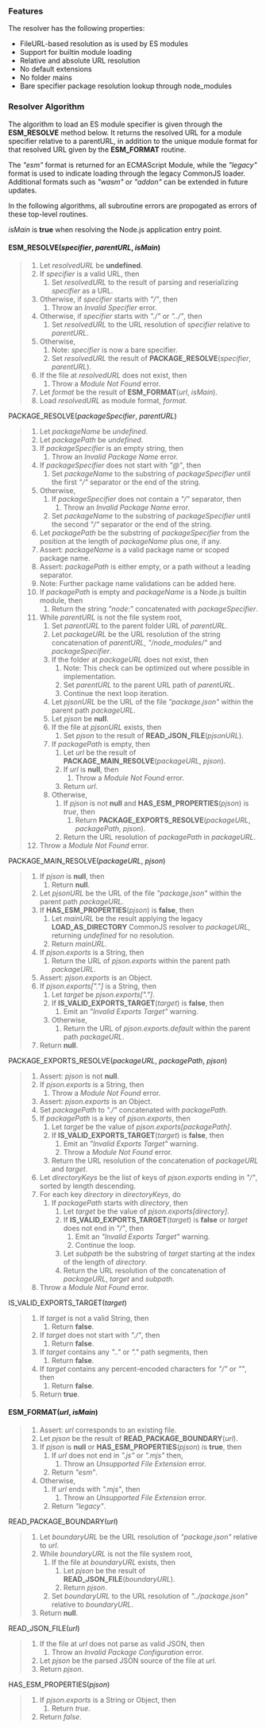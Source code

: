 ### Features

The resolver has the following properties:

* FileURL-based resolution as is used by ES modules
* Support for builtin module loading
* Relative and absolute URL resolution
* No default extensions
* No folder mains
* Bare specifier package resolution lookup through node_modules

### Resolver Algorithm

The algorithm to load an ES module specifier is given through the
**ESM_RESOLVE** method below. It returns the resolved URL for a
module specifier relative to a parentURL, in addition to the unique module
format for that resolved URL given by the **ESM_FORMAT** routine.

The _"esm"_ format is returned for an ECMAScript Module, while the
_"legacy"_ format is used to indicate loading through the legacy
CommonJS loader. Additional formats such as _"wasm"_ or _"addon"_ can be
extended in future updates.

In the following algorithms, all subroutine errors are propogated as errors
of these top-level routines.

_isMain_ is **true** when resolving the Node.js application entry point.

#### ESM_RESOLVE(_specifier_, _parentURL_, _isMain_)
> 1. Let _resolvedURL_ be **undefined**.
> 1. If _specifier_ is a valid URL, then
>    1. Set _resolvedURL_ to the result of parsing and reserializing
>       _specifier_ as a URL.
> 1. Otherwise, if _specifier_ starts with _"/"_, then
>    1. Throw an _Invalid Specifier_ error.
> 1. Otherwise, if _specifier_ starts with _"./"_ or _"../"_, then
>    1. Set _resolvedURL_ to the URL resolution of _specifier_ relative to
>       _parentURL_.
> 1. Otherwise,
>    1. Note: _specifier_ is now a bare specifier.
>    1. Set _resolvedURL_ the result of
>       **PACKAGE_RESOLVE**(_specifier_, _parentURL_).
> 1. If the file at _resolvedURL_ does not exist, then
>    1. Throw a _Module Not Found_ error.
> 1. Let _format_ be the result of **ESM_FORMAT**(_url_, _isMain_).
> 1. Load _resolvedURL_ as module format, _format_.

PACKAGE_RESOLVE(_packageSpecifier_, _parentURL_)
> 1. Let _packageName_ be *undefined*.
> 1. Let _packagePath_ be *undefined*.
> 1. If _packageSpecifier_ is an empty string, then
>    1. Throw an _Invalid Package Name_ error.
> 1. If _packageSpecifier_ does not start with _"@"_, then
>    1. Set _packageName_ to the substring of _packageSpecifier_ until the
>       first _"/"_ separator or the end of the string.
> 1. Otherwise,
>    1. If _packageSpecifier_ does not contain a _"/"_ separator, then
>       1. Throw an _Invalid Package Name_ error.
>    1. Set _packageName_ to the substring of _packageSpecifier_
>       until the second _"/"_ separator or the end of the string.
> 1. Let _packagePath_ be the substring of _packageSpecifier_ from the
>    position at the length of _packageName_ plus one, if any.
> 1. Assert: _packageName_ is a valid package name or scoped package name.
> 1. Assert: _packagePath_ is either empty, or a path without a leading
>    separator.
> 1. Note: Further package name validations can be added here.
> 1. If _packagePath_ is empty and _packageName_ is a Node.js builtin
>    module, then
>    1. Return the string _"node:"_ concatenated with _packageSpecifier_.
> 1. While _parentURL_ is not the file system root,
>    1. Set _parentURL_ to the parent folder URL of _parentURL_.
>    1. Let _packageURL_ be the URL resolution of the string concatenation of
>       _parentURL_, _"/node_modules/"_ and _packageSpecifier_.
>    1. If the folder at _packageURL_ does not exist, then
>       1. Note: This check can be optimized out where possible in
>          implementation.
>       1. Set _parentURL_ to the parent URL path of _parentURL_.
>       1. Continue the next loop iteration.
>    1. Let _pjsonURL_ be the URL of the file _"package.json"_ within the parent
>       path _packageURL_.
>    1. Let _pjson_ be **null**.
>    1. If the file at _pjsonURL_ exists, then
>       1. Set _pjson_ to the result of **READ_JSON_FILE**(_pjsonURL_).
>    1. If _packagePath_ is empty, then
>       1. Let _url_ be the result of **PACKAGE_MAIN_RESOLVE**(_packageURL_, _pjson_).
>       1. If _url_ is **null**, then
>          1. Throw a _Module Not Found_ error.
>       1. Return _url_.
>    1. Otherwise,
>       1. If _pjson_ is not **null** and **HAS_ESM_PROPERTIES**(_pjson_) is
>          *true*, then
>          1. Return **PACKAGE_EXPORTS_RESOLVE**(_packageURL_, _packagePath_, _pjson_).
>       1. Return the URL resolution of _packagePath_ in _packageURL_.
> 1. Throw a _Module Not Found_ error.

PACKAGE_MAIN_RESOLVE(_packageURL_, _pjson_)
> 1. If _pjson_ is **null**, then
>    1. Return **null**.
> 1. Let _pjsonURL_ be the URL of the file _"package.json"_ within the parent
>    path _packageURL_.
> 1. If **HAS_ESM_PROPERTIES**(_pjson_) is **false**, then
>    1. Let _mainURL_ be the result applying the legacy
>       **LOAD_AS_DIRECTORY** CommonJS resolver to _packageURL_, returning
>       *undefined* for no resolution.
>    1. Return _mainURL_.
> 1. If _pjson.exports_ is a String, then
>    1. Return the URL of _pjson.exports_ within the parent path _packageURL_.
> 1. Assert: _pjson.exports_ is an Object.
> 1. If _pjson.exports["."]_ is a String, then
>    1. Let _target_ be _pjson.exports["."]_.
>    1. If **IS_VALID_EXPORTS_TARGET**(_target_) is **false**, then
>       1. Emit an _"Invalid Exports Target"_ warning.
>    1. Otherwise,
>       1. Return the URL of _pjson.exports.default_ within the parent path
>          _packageURL_.
> 1. Return **null**.

PACKAGE_EXPORTS_RESOLVE(_packageURL_, _packagePath_, _pjson_)
> 1. Assert: _pjson_ is not **null**.
> 1. If _pjson.exports_ is a String, then
>    1. Throw a _Module Not Found_ error.
> 1. Assert: _pjson.exports_ is an Object.
> 1. Set _packagePath_ to _"./"_ concatenated with _packagePath_.
> 1. If _packagePath_ is a key of _pjson.exports_, then
>    1. Let _target_ be the value of _pjson.exports[packagePath]_.
>    1. If **IS_VALID_EXPORTS_TARGET**(_target_) is **false**, then
>       1. Emit an _"Invalid Exports Target"_ warning.
>       1. Throw a _Module Not Found_ error.
>    1. Return the URL resolution of the concatenation of _packageURL_ and
>       _target_.
> 1. Let _directoryKeys_ be the list of keys of _pjson.exports_ ending in
>    _"/"_, sorted by length descending.
> 1. For each key _directory_ in _directoryKeys_, do
>    1. If _packagePath_ starts with _directory_, then
>       1. Let _target_ be the value of _pjson.exports[directory]_.
>       1. If **IS_VALID_EXPORTS_TARGET**(_target_) is **false** or _target_
>          does not end in _"/"_, then
>          1. Emit an _"Invalid Exports Target"_ warning.
>          1. Continue the loop.
>       1. Let _subpath_ be the substring of _target_ starting at the index of
>          the length of _directory_.
>       1. Return the URL resolution of the concatenation of _packageURL_,
>          _target_ and _subpath_.
> 1. Throw a _Module Not Found_ error.

IS_VALID_EXPORTS_TARGET(_target_)
> 1. If _target_ is not a valid String, then
>    1. Return **false**.
> 1. If _target_ does not start with _"./"_, then
>    1. Return **false**.
> 1. If _target_ contains any _".."_ or _"."_ path segments, then
>    1. Return **false**.
> 1. If _target_ contains any percent-encoded characters for _"/"_ or _"\"_,
>    then
>    1. Return **false**.
> 1. Return **true**.

#### ESM_FORMAT(_url_, _isMain_)
> 1. Assert: _url_ corresponds to an existing file.
> 1. Let _pjson_ be the result of **READ_PACKAGE_BOUNDARY**(_url_).
> 1. If _pjson_ is **null** or **HAS_ESM_PROPERTIES**(_pjson_) is **true**, then
>    1. If _url_ does not end in _".js"_ or _".mjs"_ then,
>       1. Throw an _Unsupported File Extension_ error.
>    1. Return _"esm"_.
> 1. Otherwise,
>    1. If _url_ ends with _".mjs"_, then
>       1. Throw an _Unsupported File Extension_ error.
>    1. Return _"legacy"_.

READ_PACKAGE_BOUNDARY(_url_)
> 1. Let _boundaryURL_ be the URL resolution of _"package.json"_ relative to
>    _url_.
> 1. While _boundaryURL_ is not the file system root,
>    1. If the file at _boundaryURL_ exists, then
>       1. Let _pjson_ be the result of **READ_JSON_FILE**(_boundaryURL_).
>       1. Return _pjson_.
>    1. Set _boundaryURL_ to the URL resolution of _"../package.json"_ relative
>       to _boundaryURL_.
> 1. Return **null**.

READ_JSON_FILE(_url_)
> 1. If the file at _url_ does not parse as valid JSON, then
>    1. Throw an _Invalid Package Configuration_ error.
> 1. Let _pjson_ be the parsed JSON source of the file at _url_.
> 1. Return _pjson_.

HAS_ESM_PROPERTIES(_pjson_)
> 1. If _pjson.exports_ is a String or Object, then
>    1. Return *true*.
> 1. Return *false*.
